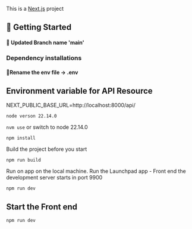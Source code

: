 This is a [Next.js](https://nextjs.org) project

## 🚀 Getting Started

#### 📌 Updated Branch name 'main'

### Dependency installations

#### 📂Rename the env file -> .env

## Environment variable for API Resource
NEXT_PUBLIC_BASE_URL=http://localhost:8000/api/


`node verson 22.14.0`

`nvm use` or switch to node 22.14.0

`npm install`

Build the project before you start

`npm run build`

Run on app on the local machine.
Run the Launchpad app - Front end the development server starts in port 9900

`npm run dev`

## Start the Front end
```bash
npm run dev

```
